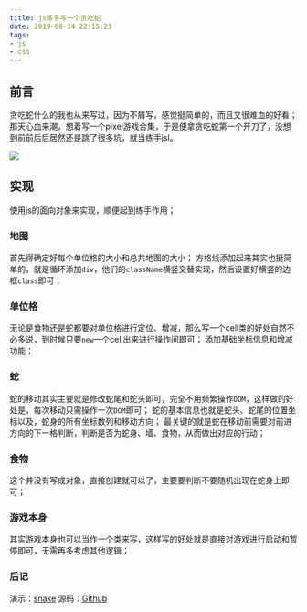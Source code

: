 ```yaml
---
title: js练手写一个贪吃蛇
date: 2019-08-14 22:15:23
tags:
- js
- css
---
```

## 前言
贪吃蛇什么的我也从来写过，因为不屑写，感觉挺简单的，而且又很难血的好看；那天心血来潮，想着写一个pixel游戏合集，于是便拿贪吃蛇第一个开刀了，没想到前前后后居然还是跳了很多坑，就当练手jsl。

![](snake.png)

## 实现
使用js的面向对象来实现，顺便起到练手作用；

### 地图
首先得确定好每个单位格的大小和总共地图的大小；
方格线添加起来其实也挺简单的，就是循环添加`div`，他们的`className`横竖交替实现，然后设置好横竖的边框`class`即可；

### 单位格
无论是食物还是蛇都要对单位格进行定位、增减，那么写一个cell类的好处自然不必多说，到时候只要`new`一个cell出来进行操作间即可；
添加基础坐标信息和增减功能；

### 蛇
蛇的移动其实主要就是修改蛇尾和蛇头即可，完全不用频繁操作`DOM`，这样做的好处是，每次移动只需操作一次`DOM`即可；
蛇的基本信息也就是蛇头、蛇尾的位置坐标以及，蛇身的所有坐标数列和移动方向；
最关键的就是蛇在移动前需要对前进方向的下一格判断，判断是否为蛇身、墙、食物，从而做出对应的行动；

### 食物
这个并没有写成对象，直接创建就可以了，主要要判断不要随机出现在蛇身上即可；

### 游戏本身
其实游戏本身也可以当作一个类来写，这样写的好处就是直接对游戏进行启动和暂停即可，无需再多考虑其他逻辑；

### 后记
演示：[snake](https://xiannvjiadexiaogouzi.github.io/demo/%E8%B4%AA%E5%90%83%E8%9B%87/snake.html)
源码：[Github](https://github.com/xiannvjiadexiaogouzi/demo/blob/master/%E8%B4%AA%E5%90%83%E8%9B%87/snake.html)